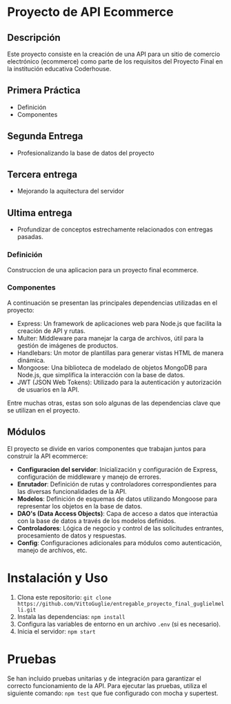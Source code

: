 # Proyecto de API Ecommerce
## Descripción
Este proyecto consiste en la creación de una API para un sitio de comercio electrónico (ecommerce) como parte de los requisitos del Proyecto Final en la institución educativa Coderhouse.
## Primera Práctica
* Definición
* Componentes
## Segunda Entrega
* Profesionalizando la base de datos del proyecto
## Tercera entrega
* Mejorando la aquitectura del servidor
## Ultima entrega
* Profundizar de conceptos estrechamente relacionados con entregas pasadas.
### Definición
Construccion de una aplicacion para un proyecto final ecommerce.
### Componentes 
A continuación se presentan las principales dependencias utilizadas en el proyecto:
* Express: Un framework de aplicaciones web para Node.js que facilita la creación de API y rutas.
* Multer: Middleware para manejar la carga de archivos, útil para la gestión de imágenes de productos.
* Handlebars: Un motor de plantillas para generar vistas HTML de manera dinámica.
* Mongoose: Una biblioteca de modelado de objetos MongoDB para Node.js, que simplifica la interacción con la base de datos.
* JWT (JSON Web Tokens): Utilizado para la autenticación y autorización de usuarios en la API.

Entre muchas otras, estas son solo algunas de las dependencias clave que se utilizan en el proyecto.

## Módulos
El proyecto se divide en varios componentes que trabajan juntos para construir la API ecommerce:
* **Configuracion del servidor**: Inicialización y configuración de Express, configuración de middleware y manejo de errores.
* **Enrutador**: Definición de rutas y controladores correspondientes para las diversas funcionalidades de la API.
* **Modelos**: Definición de esquemas de datos utilizando Mongoose para representar los objetos en la base de datos.
* **DAO's (Data Access Objects)**: Capa de acceso a datos que interactúa con la base de datos a través de los modelos definidos.
* **Controladores**: Lógica de negocio y control de las solicitudes entrantes, procesamiento de datos y respuestas.
* **Config**: Configuraciones adicionales para módulos como autenticación, manejo de archivos, etc.

# Instalación y Uso
1. Clona este repositorio: `git clone https://github.com/VittoGuglie/entregable_proyecto_final_guglielmelli.git`
2. Instala las dependencias: `npm install`
3. Configura las variables de entorno en un archivo `.env` (si es necesario).
4. Inicia el servidor: `npm start`
# Pruebas
Se han incluido pruebas unitarias y de integración para garantizar el correcto funcionamiento de la API. Para ejecutar las pruebas, utiliza el siguiente comando: `npm test` que fue configurado con mocha y supertest. 
